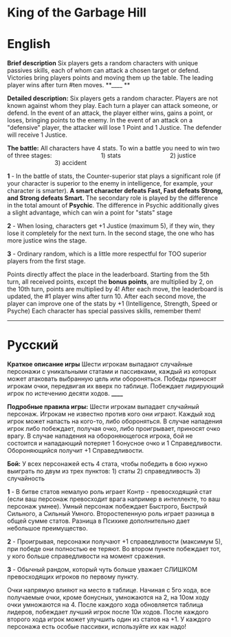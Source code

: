 # King of the Garbage Hill

# English

**Brief description**
Six players gets a random characters with unique passives skills, each of whom can attack a chosen target or defend. Victories bring players points and moving them up the table. The leading player wins after turn #ten moves.
**____ **

**Detailed description:**
Six players gets a random character. Players are not known against whom they play. Each turn a player can attack someone, or defend. In the event of an attack, the player either wins, gains a point, or loses, bringing points to the enemy. In the event of an attack on a "defensive" player, the attacker will lose 1 Point and 1 Justice. The defender will receive 1 Justice.

**The battle:**
All characters have 4 stats. To win a battle you need to win two of three stages:
                            1) stats
                            2) justice
                            3) accident

**1** - In the battle of stats, the Counter-superior stat plays a significant role (if your character is superior to the enemy in intelligence, for example, your character is smarter). **A smart character defeats Fast, Fast defeats Strong, and Strong defeats Smart.**
The secondary role is played by the difference in the total amount of **Psychic**. The difference in Psychic additionally gives a slight advantage, which can win a point for "stats" stage

**2** - When losing, characters get +1 Justice (maximum 5), if they win, they lose it completely for the next turn. In the second stage, the one who has more justice wins the stage.

**3** - Ordinary random, which is a little more respectful for TOO superior players from the first stage.

Points directly affect the place in the leaderboard. 
Starting from the 5th turn, all received points, except the **bonus points**, are multiplied by 2, on the 10th turn, points are multiplied by 4!
After each move, the leaderboard is updated, the #1 player wins after turn 10.
After each second move, the player can improve one of the stats by +1 (Intelligence, Strength, Speed or Psyche)
Each character has special passives skills, remember them!


________________________________________________________________________________________________________________________________________
# Русский

**Краткое описание игры**
Шести игрокам выпадают случайные персонажи с уникальными статами и пассивками, каждый из которых может атаковать выбранную цель или обороняться. Победы приносят игрокам очки, передвигая их вверх по таблице. Побеждает лидирующий игрок по истечению десяти ходов.
**____**

**Подробные правила игры:**
Шести игрокам выпадает случайный персонаж. Игрокам не известно против кого они играют. Каждый ход игрок может напасть на кого-то, либо обороняться. В случае нападения игрок либо побеждает, получая очко, либо проигрывает, приносят очко врагу. В случае нападения на обороняющегося игрока, бой не состоится и нападающий потеряет 1 бонусное очко и 1 Справедливости. Обороняющийся получит +1 Справедливости.

**Бой:**
У всех персонажей есть 4 стата, чтобы победить в бою нужно выиграть по двум из трех пунктов:
                            1) статы 
                            2) справедливость
                            3) случайность 

**1** - В битве статов немалую роль играет Контр - превосходящий стат (если ваш персонаж превосходит врага например в интеллекте, то ваш персонаж умнее). Умный персонаж побеждает Быстрого, Быстрый Сильного, а Сильный Умного.
Второстепенную роль играет разница в общей сумме статов. Разница в Психике дополнительно дает небольшое преимущество.

**2** - Проигрывая, персонажи получают +1 справедливости (максимум 5), при победе они полностью ее теряют. Во втором пункте побеждает тот, у кого больше справедливости на момент сражения.

**3** - Обычный рандом, который чуть больше уважает СЛИШКОМ превосходящих игроков по первому пункту.

Очки напрямую влияют на место в таблице. Начиная с 5го хода,  все  получаемые очки, кроме бонусных, умножаются на 2, на 10ом ходу очки умножаются на 4.
После каждого хода обновляется таблица лидеров, побеждает лучший игрок после 10и ходов.
После каждого второго хода игрок может улучшить один из статов на +1.
У каждого персонажа есть особые пассивки, используйте их как надо!
